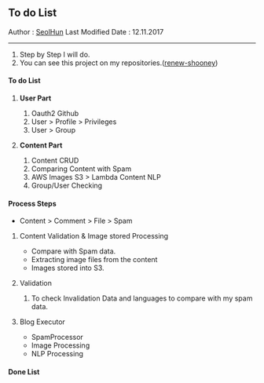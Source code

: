 ## To do List
Author : [SeolHun](https://github.com/SeolHun)
Last Modified Date : 12.11.2017

----
1. Step by Step I will do.
2. You can see this project on my repositories.([renew-shooney](https://github.com/SeolHun/renewshooney))

#### To do List
1. **User Part**
	1. Oauth2 Github
	2. User > Profile > Privileges
	3. User > Group

2. **Content Part**
	1. Content CRUD
	2. Comparing Content with Spam
	3. AWS Images S3 > Lambda Content NLP
	4. Group/User Checking

#### Process Steps
- Content > Comment > File > Spam
1. Content Validation & Image stored Processing
    - Compare with Spam data.
    - Extracting image files from the content 
    - Images stored into S3. 

2. Validation
    1. To check Invalidation Data and languages to compare with my spam data.

3. Blog Executor
	- SpamProcessor
	- Image Processing
	- NLP Processing

#### Done List
